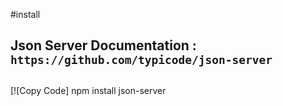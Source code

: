 #install
## Json Server Documentation : `https://github.com/typicode/json-server`
## 
[![Copy Code] npm install json-server

